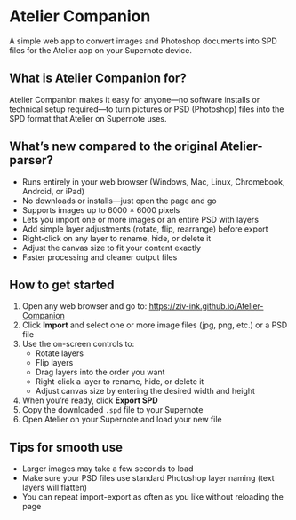 # Atelier Companion

A simple web app to convert images and Photoshop documents into SPD files for the Atelier app on your Supernote device.

## What is Atelier Companion for?

Atelier Companion makes it easy for anyone—no software installs or technical setup required—to turn pictures or PSD (Photoshop) files into the SPD format that Atelier on Supernote uses.

## What’s new compared to the original Atelier-parser?

- Runs entirely in your web browser (Windows, Mac, Linux, Chromebook, Android, or iPad)
- No downloads or installs—just open the page and go
- Supports images up to 6000 × 6000 pixels
- Lets you import one or more images or an entire PSD with layers
- Add simple layer adjustments (rotate, flip, rearrange) before export
- Right‑click on any layer to rename, hide, or delete it
- Adjust the canvas size to fit your content exactly
- Faster processing and cleaner output files

## How to get started

1. Open any web browser and go to:
   https://ziv-ink.github.io/Atelier-Companion
2. Click **Import** and select one or more image files (jpg, png, etc.) or a PSD file
3. Use the on-screen controls to:
   - Rotate layers
   - Flip layers
   - Drag layers into the order you want
   - Right‑click a layer to rename, hide, or delete it
   - Adjust canvas size by entering the desired width and height
4. When you’re ready, click **Export SPD**
5. Copy the downloaded `.spd` file to your Supernote
6. Open Atelier on your Supernote and load your new file

## Tips for smooth use

- Larger images may take a few seconds to load
- Make sure your PSD files use standard Photoshop layer naming (text layers will flatten)
- You can repeat import-export as often as you like without reloading the page
